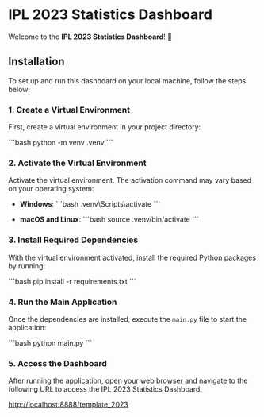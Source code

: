 # IPL 2023 Statistics Dashboard

Welcome to the **IPL 2023 Statistics Dashboard**! 🏏

## Installation

To set up and run this dashboard on your local machine, follow the steps below:

### 1. Create a Virtual Environment

First, create a virtual environment in your project directory:

\```bash
python -m venv .venv
\```

### 2. Activate the Virtual Environment

Activate the virtual environment. The activation command may vary based on your operating system:

- **Windows**:
  \```bash
  .venv\Scripts\activate
  \```

- **macOS and Linux**:
  \```bash
  source .venv/bin/activate
  \```

### 3. Install Required Dependencies

With the virtual environment activated, install the required Python packages by running:

\```bash
pip install -r requirements.txt
\```

### 4. Run the Main Application

Once the dependencies are installed, execute the `main.py` file to start the application:

\```bash
python main.py
\```

### 5. Access the Dashboard

After running the application, open your web browser and navigate to the following URL to access the IPL 2023 Statistics Dashboard:

[http://localhost:8888/template_2023](http://localhost:8888/template_2023)
